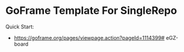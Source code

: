 # GoFrame Template For SingleRepo

Quick Start: 
- https://goframe.org/pages/viewpage.action?pageId=1114399#   e G Z - b o a r d  
 